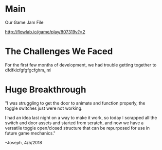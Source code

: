 # Main
Our Game Jam File

http://flowlab.io/game/play/807319v?=2

# The Challenges We Faced
For the first few months of development, we had trouble getting together to dfdfklcfgfgfgcfghm,,ml

# Huge Breakthrough
"I was struggling to get the door to animate and function properly, the toggle switches just were not working.

I had an idea last night on a way to make it work, so today I scrapped all the switch and door assets and started from scratch, and now we have a versatile toggle open/closed structure that can be repurposed for use in future game mechanics."

-Joseph, 4/5/2018

